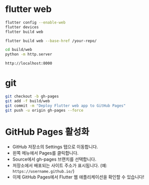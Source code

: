 # flutter web
 
```bash
flutter config --enable-web
flutter devices
flutter build web

flutter build web --base-href /your-repo/

```

```bash
cd build/web
python -m http.server
```

```
http://localhost:8000
```

# git
```bash
git checkout -b gh-pages
git add -f build/web
git commit -m "Deploy Flutter web app to GitHub Pages"
git push -u origin gh-pages --force
```

# GitHub Pages 활성화
- GitHub 저장소의 Settings 탭으로 이동합니다.
- 왼쪽 메뉴에서 Pages를 클릭합니다.
- Source에서 gh-pages 브랜치를 선택합니다.
- 저장소에서 배포되는 사이트 주소가 표시됩니다. (예: `https://username.github.io/`)
- 이제 GitHub Pages에서 Flutter 웹 애플리케이션을 확인할 수 있습니다!